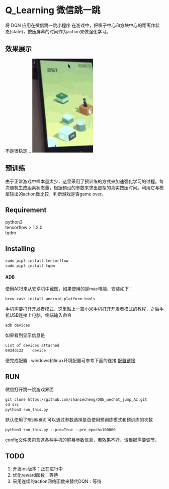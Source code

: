 # Q_Learning 微信跳一跳
将 DQN 应用在微信跳一跳小程序
在游戏中，把棋子中心和方块中心的距离作状态(state)，按压屏幕的时间作为action来做强化学习。

## 效果展示

不是很稳定...
![image](https://github.com/zhanzecheng/DQN_wechat_jump_AI/blob/master/data/demo.gif)

## 预训练
由于正常游戏中样本量太少，这里采用了预训练的方式来加速强化学习的过程。每次随机生成距离状态量，根据预设的参数来求出虚拟的真实按压时间。利用它与模型输出的action做比较，判断游戏是否game over。
## Requirement

python3  
tensorflow > 1.2.0  
tqdm

## Installing 
    sudo pip3 install tensorflow
    sudo pip3 install tqdm
#### ADB 
使用ADB来从安卓机中截图，如果使用的是mac电脑，安装如下：

    brew cask install android-platform-tools   

手机需要打开开发者模式，这里贴上一篇[小米手机打开开发者模式](https://jingyan.baidu.com/article/0964eca27ea78c8285f536a6.html)的教程，之后手机USB连接上电脑，终端输入命令

    adb devices
如果看到显示信息是

    List of devices attached
    6934dc33    device
便完成配置 . 
windows和linux环境配置可参考下面的连接
[配置链接](https://github.com/wangshub/wechat_jump_game/wiki/Android-%E5%92%8C-iOS-%E6%93%8D%E4%BD%9C%E6%AD%A5%E9%AA%A4)
## RUN
微信打开跳一跳游戏界面
    
    git clone https://github.com/zhanzecheng/DQN_wechat_jump_AI.git
    cd src
    python3 run_this.py

默认使用了`预训练模式`
可以通过参数选择是否使用预训练模式和预训练的次数

    python3 run_this.py --pre=True --pre_epoch=100000
    
config文件夹包含这各种手机的屏幕参数信息，若效果不好，请根据需要调节。
## TODO
1. 开发ios版本：正在进行中
2. 优化reward函数：等待
3. 采用连续的action网络函数来替代DQN：等待
